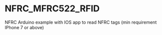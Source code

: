 # NFRC_MFRC522_RFID
NFRC Arduino example with IOS app to read NFRC tags (min requirement IPhone 7 or above)
